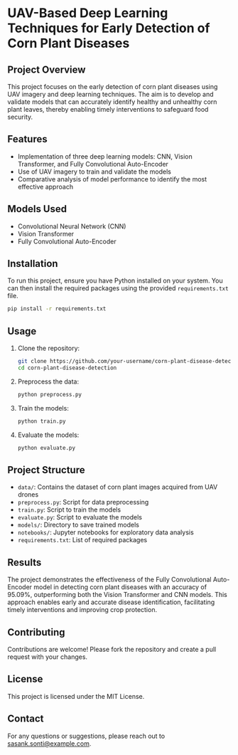 # UAV-Based Deep Learning Techniques for Early Detection of Corn Plant Diseases

## Project Overview
This project focuses on the early detection of corn plant diseases using UAV imagery and deep learning techniques. The aim is to develop and validate models that can accurately identify healthy and unhealthy corn plant leaves, thereby enabling timely interventions to safeguard food security.

## Features
- Implementation of three deep learning models: CNN, Vision Transformer, and Fully Convolutional Auto-Encoder
- Use of UAV imagery to train and validate the models
- Comparative analysis of model performance to identify the most effective approach

## Models Used
- Convolutional Neural Network (CNN)
- Vision Transformer
- Fully Convolutional Auto-Encoder

## Installation
To run this project, ensure you have Python installed on your system. You can then install the required packages using the provided `requirements.txt` file.

```bash
pip install -r requirements.txt
```

## Usage
1. Clone the repository:
   ```bash
   git clone https://github.com/your-username/corn-plant-disease-detection.git
   cd corn-plant-disease-detection
   ```
2. Preprocess the data:
   ```bash
   python preprocess.py
   ```
3. Train the models:
   ```bash
   python train.py
   ```
4. Evaluate the models:
   ```bash
   python evaluate.py
   ```

## Project Structure
- `data/`: Contains the dataset of corn plant images acquired from UAV drones
- `preprocess.py`: Script for data preprocessing
- `train.py`: Script to train the models
- `evaluate.py`: Script to evaluate the models
- `models/`: Directory to save trained models
- `notebooks/`: Jupyter notebooks for exploratory data analysis
- `requirements.txt`: List of required packages

## Results
The project demonstrates the effectiveness of the Fully Convolutional Auto-Encoder model in detecting corn plant diseases with an accuracy of 95.09%, outperforming both the Vision Transformer and CNN models. This approach enables early and accurate disease identification, facilitating timely interventions and improving crop protection.

## Contributing
Contributions are welcome! Please fork the repository and create a pull request with your changes.

## License
This project is licensed under the MIT License.

## Contact
For any questions or suggestions, please reach out to [sasank.sonti@example.com](mailto:sasank.sonti@gmail.com).
